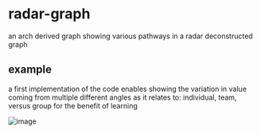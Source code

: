 # radar-graph
an arch derived graph showing various pathways in a radar deconstructed graph

## example
a first implementation of the code enables showing the variation in value coming from multiple different angles as it relates to: individual, team, versus group for the benefit of learning

![image](https://github.com/user-attachments/assets/7953cb31-eeab-4ea0-99c3-7a3c09547811)
